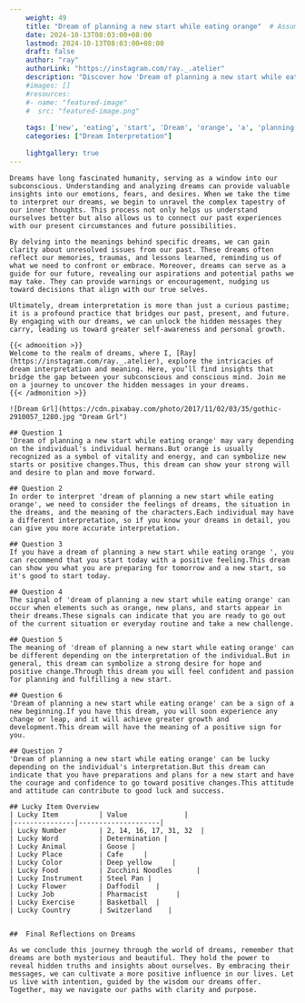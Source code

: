```yaml
---
    weight: 49
    title: "Dream of planning a new start while eating orange"  # Assuming 'title' column exists
    date: 2024-10-13T08:03:00+08:00
    lastmod: 2024-10-13T08:03:00+08:00
    draft: false
    author: "ray"
    authorLink: "https://instagram.com/ray._.atelier"
    description: "Discover how 'Dream of planning a new start while eating orange' can interpret your future and uncover its significant meanings in your life."
    #images: []
    #resources:
    #- name: "featured-image"
    #  src: "featured-image.png"
    
    tags: ['new', 'eating', 'start', 'Dream', 'orange', 'a', 'planning', 'of', 'while']
    categories: ["Dream Interpretation"]
    
    lightgallery: true
---
```

    
    Dreams have long fascinated humanity, serving as a window into our subconscious. Understanding and analyzing dreams can provide valuable insights into our emotions, fears, and desires. When we take the time to interpret our dreams, we begin to unravel the complex tapestry of our inner thoughts. This process not only helps us understand ourselves better but also allows us to connect our past experiences with our present circumstances and future possibilities.
    
    By delving into the meanings behind specific dreams, we can gain clarity about unresolved issues from our past. These dreams often reflect our memories, traumas, and lessons learned, reminding us of what we need to confront or embrace. Moreover, dreams can serve as a guide for our future, revealing our aspirations and potential paths we may take. They can provide warnings or encouragement, nudging us toward decisions that align with our true selves.
    
    Ultimately, dream interpretation is more than just a curious pastime; it is a profound practice that bridges our past, present, and future. By engaging with our dreams, we can unlock the hidden messages they carry, leading us toward greater self-awareness and personal growth.
    
    {{< admonition >}}
    Welcome to the realm of dreams, where I, [Ray](https://instagram.com/ray._.atelier), explore the intricacies of dream interpretation and meaning. Here, you’ll find insights that bridge the gap between your subconscious and conscious mind. Join me on a journey to uncover the hidden messages in your dreams.
    {{< /admonition >}}
    
    ![Dream Grl](https://cdn.pixabay.com/photo/2017/11/02/03/35/gothic-2910057_1280.jpg "Dream Grl")
    
    ## Question 1
    'Dream of planning a new start while eating orange' may vary depending on the individual's individual hermans.But orange is usually recognized as a symbol of vitality and energy, and can symbolize new starts or positive changes.Thus, this dream can show your strong will and desire to plan and move forward.
    
    ## Question 2
    In order to interpret 'dream of planning a new start while eating orange', we need to consider the feelings of dreams, the situation in the dreams, and the meaning of the characters.Each individual may have a different interpretation, so if you know your dreams in detail, you can give you more accurate interpretation.
    
    ## Question 3
    If you have a dream of planning a new start while eating orange ', you can recommend that you start today with a positive feeling.This dream can show you what you are preparing for tomorrow and a new start, so it's good to start today.
    
    ## Question 4
    The signal of 'dream of planning a new start while eating orange' can occur when elements such as orange, new plans, and starts appear in their dreams.These signals can indicate that you are ready to go out of the current situation or everyday routine and take a new challenge.
    
    ## Question 5
    The meaning of 'dream of planning a new start while eating orange' can be different depending on the interpretation of the individual.But in general, this dream can symbolize a strong desire for hope and positive change.Through this dream you will feel confident and passion for planning and fulfilling a new start.
    
    ## Question 6
    'Dream of planning a new start while eating orange' can be a sign of a new beginning.If you have this dream, you will soon experience any change or leap, and it will achieve greater growth and development.This dream will have the meaning of a positive sign for you.
    
    ## Question 7
    'Dream of planning a new start while eating orange' can be lucky depending on the individual's interpretation.But this dream can indicate that you have preparations and plans for a new start and have the courage and confidence to go toward positive changes.This attitude and attitude can contribute to good luck and success.
    
    ## Lucky Item Overview
    | Lucky Item          | Value              |
    |---------------|--------------------|
    | Lucky Number        | 2, 14, 16, 17, 31, 32  |
    | Lucky Word          | Determination |
    | Lucky Animal        | Goose |
    | Lucky Place         | Cafe     |
    | Lucky Color         | Deep yellow     |
    | Lucky Food          | Zucchini Noodles      |
    | Lucky Instrument    | Steel Pan |
    | Lucky Flower        | Daffodil    |
    | Lucky Job           | Pharmacist       |
    | Lucky Exercise      | Basketball  |
    | Lucky Country       | Switzerland    |
    
    
    ##  Final Reflections on Dreams
    
    As we conclude this journey through the world of dreams, remember that dreams are both mysterious and beautiful. They hold the power to reveal hidden truths and insights about ourselves. By embracing their messages, we can cultivate a more positive influence in our lives. Let us live with intention, guided by the wisdom our dreams offer. Together, may we navigate our paths with clarity and purpose.
    
